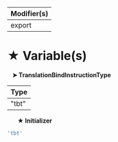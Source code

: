 | Modifier(s)                            |
|----------------------------------------|
| export |

# &#9733; Variable(s)

&nbsp;&nbsp; **&#10148; TranslationBindInstructionType**

| Type                        |
|-----------------------------|
| "tbt" |

&nbsp;&nbsp;&nbsp;&nbsp;&nbsp; **&#9733; Initializer**

```ts
'tbt'
```